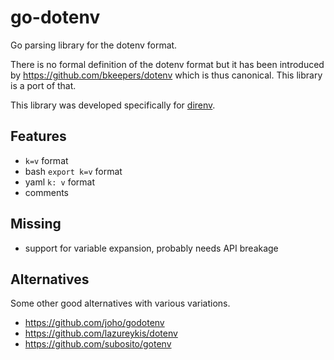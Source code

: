 # go-dotenv

Go parsing library for the dotenv format.

There is no formal definition of the dotenv format but it has been introduced
by https://github.com/bkeepers/dotenv which is thus canonical. This library is a port of that.

This library was developed specifically for [direnv](https://direnv.net).

## Features

* `k=v` format
* bash `export k=v` format
* yaml `k: v` format
* comments

## Missing

* support for variable expansion, probably needs API breakage

## Alternatives

Some other good alternatives with various variations.

* https://github.com/joho/godotenv
* https://github.com/lazureykis/dotenv
* https://github.com/subosito/gotenv

